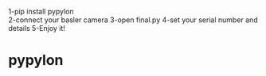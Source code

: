 1-pip install pypylon <br />
2-connect your basler camera
3-open final.py
4-set your serial number and details
5-Enjoy it!

# pypylon
